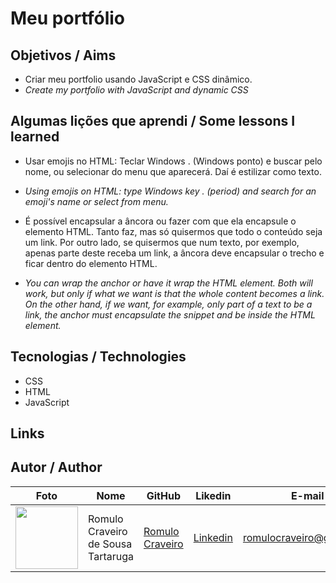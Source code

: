 # Meu portfólio

## Objetivos / Aims

* Criar meu portfolio usando JavaScript e CSS dinâmico.
* <i> Create my portfolio with JavaScript and dynamic CSS</i>


## Algumas lições que aprendi / Some lessons I learned

* Usar emojis no HTML: Teclar Windows  .  (Windows ponto) e buscar pelo nome, ou selecionar do menu que aparecerá. Daí é estilizar como texto.

* _Using emojis on HTML: type Windows key . (period) and search for an emoji's name or select from menu._

* É possível encapsular a âncora ou fazer com que ela encapsule o elemento HTML. Tanto faz, mas só quisermos que todo o conteúdo seja um link. Por outro lado, se quisermos que num texto, por exemplo, apenas parte deste receba um link, a âncora deve encapsular o trecho e ficar dentro do elemento HTML.

* _You can wrap the anchor or have it wrap the HTML element. Both will work, but only if what we want is that the whole content becomes a link. On the other hand, if we want, for example, only part of a text to be a link, the anchor must encapsulate the snippet and be inside the HTML element._

## Tecnologias / Technologies

* CSS
* HTML
* JavaScript

## Links 




## Autor / Author

| Foto                                                         | Nome                               | GitHub                                               | Likedin                                                 | E-mail                   |
| ------------------------------------------------------------ | ---------------------------------- | ---------------------------------------------------- | ------------------------------------------------------- | ------------------------ |
| <img src="C:\DESENVOLVIMENTO de sistemas\CUBOS Academy\Desenvolvimento de software\Módulo 4\Frontend\03-05-22-Layouts fluidos e responsivos\aula-responsividade-fluido\src\assets\fotogit.jpeg" width="100px"> | Romulo Craveiro de Sousa Tartaruga | [Romulo Craveiro](https://github.com/romulocraveiro) | [Linkedin](https://www.linkedin.com/in/romulocraveiro/) | romulocraveiro@gmail.com |